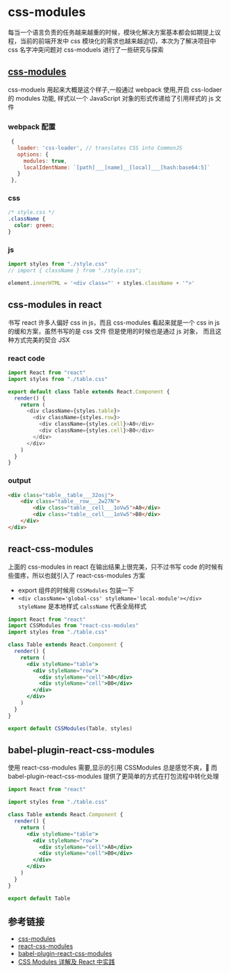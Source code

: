 # css-modules

每当一个语言负责的任务越来越重的时候，模块化解决方案基本都会如期提上议程，当前的前端开发中
css 模块化的需求也越来越迫切，本次为了解决项目中 css 名字冲突问题对 css-moduels 进行了一些研究与探索

## [css-modules](https://github.com/css-modules/css-modules)

css-moduels 用起来大概是这个样子,一般通过 webpack 使用,开启 css-lodaer 的 modules 功能,
样式以一个 JavaScript 对象的形式传递给了引用样式的 js 文件

### webpack 配置

```js
 {
   loader: 'css-loader', // translates CSS into CommonJS
   options: {
     modules: true,
     localIdentName: `[path]___[name]__[local]___[hash:base64:5]`
   }
 },
```

### css

```css
/* style.css */
.className {
  color: green;
}
```

### js

```js
import styles from "./style.css"
// import { className } from "./style.css";

element.innerHTML = '<div class="' + styles.className + '">'
```

## css-modules in react

书写 react 许多人偏好 css in js，而且 css-modules 看起来就是一个 css in js 的缓和方案，虽然书写的是 css 文件 但是使用的时候也是通过 js 对象，
而且这种方式完美的契合 JSX

### react code

```js
import React from "react"
import styles from "./table.css"

export default class Table extends React.Component {
  render() {
    return (
      <div className={styles.table}>
        <div className={styles.row}>
          <div className={styles.cell}>A0</div>
          <div className={styles.cell}>B0</div>
        </div>
      </div>
    )
  }
}
```

### output

```html
<div class="table__table___32osj">
    <div class="table__row___2w27N">
        <div class="table__cell___1oVw5">A0</div>
        <div class="table__cell___1oVw5">B0</div>
    </div>
</div>
```

## react-css-modules

上面的 css-modules in react 在输出结果上很完美，只不过书写 code 的时候有些蛋疼，所以也就引入了 react-css-modules 方案

- export 组件的时候用 `CSSModules` 包装一下
- `<div className='global-css' styleName='local-module'></div>` `styleName` 是本地样式 `calssName` 代表全局样式

```jsx
import React from "react"
import CSSModules from "react-css-modules"
import styles from "./table.css"

class Table extends React.Component {
  render() {
    return (
      <div styleName="table">
        <div styleName="row">
          <div styleName="cell">A0</div>
          <div styleName="cell">B0</div>
        </div>
      </div>
    )
  }
}

export default CSSModules(Table, styles)
```

## babel-plugin-react-css-modules

使用 react-css-modules 需要,显示的引用 CSSModules 总是感觉不爽， 而 babel-plugin-react-css-modules 提供了更简单的方式在打包流程中转化处理

```jsx
import React from "react"

import styles from "./table.css"

class Table extends React.Component {
  render() {
    return (
      <div styleName="table">
        <div styleName="row">
          <div styleName="cell">A0</div>
          <div styleName="cell">B0</div>
        </div>
      </div>
    )
  }
}

export default Table
```

## 参考链接

- [css-modules](https://github.com/css-modules/css-modules)
- [react-css-modules](https://github.com/gajus/react-css-modules)
- [babel-plugin-react-css-modules](https://github.com/gajus/babel-plugin-react-css-modules)
- [CSS Modules 详解及 React 中实践](https://zhuanlan.zhihu.com/p/20495964)
